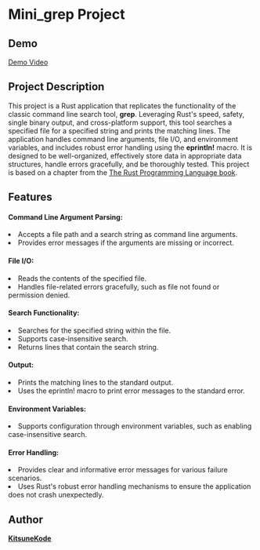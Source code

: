 # Mini_grep Project

## Demo
[Demo Video](https://github.com/user-attachments/assets/7e677031-a8f8-4093-8a9c-c3ff6d1a2631)


## Project Description 


This project is a Rust application that replicates the functionality of the classic command line search tool, <b>grep</b>. Leveraging Rust's speed, safety, single binary output, and cross-platform support, this tool searches a specified file for a specified string and prints the matching lines. The application handles command line arguments, file I/O, and environment variables, and includes robust error handling using the <b >eprintln!</b> macro. It is designed to be well-organized, effectively store data in appropriate data structures, handle errors gracefully, and be thoroughly tested. This project is based on a chapter from the [The Rust Programming Language book](https://doc.rust-lang.org/book/ch12-00-an-io-project.html).

## Features

#### Command Line Argument Parsing:

<li>Accepts a file path and a search string as command line arguments.
<li>Provides error messages if the arguments are missing or incorrect.

#### File I/O:

<li>Reads the contents of the specified file.
<li>Handles file-related errors gracefully, such as file not found or permission denied.

#### Search Functionality:

<li>Searches for the specified string within the file.
<li>Supports case-insensitive search.
<li>Returns lines that contain the search string.

#### Output:

<li>Prints the matching lines to the standard output.
<li>Uses the eprintln! macro to print error messages to the standard error.

#### Environment Variables:

<li>Supports configuration through environment variables, such as enabling case-insensitive search.

#### Error Handling:

<li>Provides clear and informative error messages for various failure scenarios.
<li>Uses Rust's robust error handling mechanisms to ensure the application does not crash unexpectedly.


## Author

**[KitsuneKode](https://github.com/KitsuneKode)**

